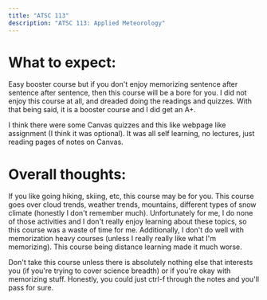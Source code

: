 ```yaml
---
title: "ATSC 113"
description: "ATSC 113: Applied Meteorology"
---
```


# What to expect: 
Easy booster course but if you don't enjoy memorizing sentence after sentence after sentence, then this course will be a bore for you. I did not enjoy this course at all, and dreaded doing the readings and quizzes. With that being said, it is a booster course and I did get an A+.

I think there were some Canvas quizzes and this like webpage like assignment (I think it was optional). It was all self learning, no lectures, just reading pages of notes on Canvas.

# Overall thoughts: 
 If you like going hiking, skiing, etc, this course may be for you. This course goes over cloud trends, weather trends, mountains, different types of snow climate (honestly I don't remember much). Unfortunately for me, I do none of those activities and I don't really enjoy learning about these topics, so this course was a waste of time for me. Additionally, I don't do well with memorization heavy courses (unless I really really like what I'm memorizing). This course being distance learning made it much worse. 

 Don't take this course unless there is absolutely nothing else that interests you (if you're trying to cover science breadth) or if you're okay with memorizing stuff. Honestly, you could just ctrl-f through the notes and you'll pass for sure.
